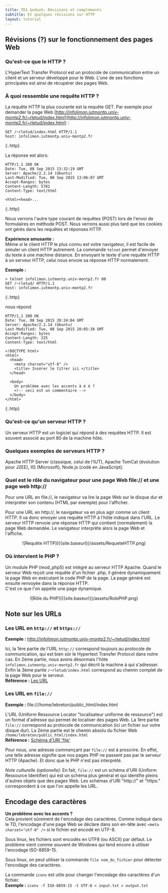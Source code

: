 ```yaml
---
title: TD1 &ndash; Révisions et compléments
subtitle: Et quelques révisions sur HTTP
layout: tutorial
---
```


## Révisions (?) sur le fonctionnement des pages Web

### Qu'est-ce que le HTTP ? 

L'HyperText Transfer Protocol est un protocole de communication entre un client
et un serveur développé pour le Web. L'une de ses fonctions principales est
ainsi de récupérer des pages Web.

### À quoi ressemble une requête HTTP ?

La requête HTTP la plus courante est la requête GET. Par exemple pour demander la page Web [http://infolimon.iutmontp.univ-montp2.fr/~rletud/index.html](http://infolimon.iutmontp.univ-montp2.fr/~rletud/index.html) :

~~~
GET /~rletud/index.html HTTP/1.1
host: infolimon.iutmontp.univ-montp2.fr
~~~
{:.http}

 La réponse est alors:

~~~
HTTP/1.1 200 OK
Date: Tue, 08 Sep 2015 13:32:19 GMT
Server: Apache/2.2.14 (Ubuntu)
Last-Modified: Tue, 08 Sep 2015 13:06:07 GMT
Accept-Ranges: bytes
Content-Length: 5781
Content-Type: text/html

<html><head>...
~~~
{:.http}

Nous verrons l'autre type courant de requêtes (POST) lors de l'envoi de
formulaires en méthode POST. Nous verrons aussi plus tard que les cookies ont
gérés dans les requêtes et réponses HTTP.

<!-- On retrouve Cookie: dans la requête, Set-Cookie: dans la réponse -->

<!-- On peut voir les en-têtes avec les outils de développement de FIrefox ou Chrome --> 

**Expérience amusante :**  
Même si le client HTTP le plus connu est votre navigateur, il est facile de
simuler un client HTTP autrement. La commande `telnet` permet d'envoyer du texte à
une machine distance. En envoyant le texte d'une requête HTTP à un serveur HTTP,
celui nous envoie sa réponse HTTP normalement.

**Exemple :**  

~~~
> telnet infolimon.iutmontp.univ-montp2.fr 80
GET /~rletud/ HTTP/1.1
host: infolimon.iutmontp.univ-montp2.fr

~~~
{:.http}

nous répond

~~~
HTTP/1.1 200 OK
Date: Tue, 08 Sep 2015 20:24:04 GMT
Server: Apache/2.2.14 (Ubuntu)
Last-Modified: Tue, 08 Sep 2015 20:05:38 GMT
Accept-Ranges: bytes
Content-Length: 225
Content-Type: text/html

<!DOCTYPE html>
<html>
  <head>
    <meta charset="utf-8" />
    <title> Insérer le titrer ici </title>
  </head>

  <body>
    Un problème avec les accents à é è ?
    <!-- ceci est un commentaire -->
  </body>
</html>
~~~
{:.http}

### Qu'est-ce qu'un serveur HTTP ? 

Un serveur HTTP est un logiciel qui répond à des requêtes HTTP. Il est souvent
associé au port 80 de la machine hôte.

### Quelques exemples de serveurs HTTP ? 

Apache HTTP Server (classique, celui de l'IUT), Apache TomCat (évolution
 pour J2EE), IIS (Microsoft), Node.js (codé en JavaScript).

### Quel est le rôle du navigateur pour une page Web file:// et une page web http://

Pour une URL en file://, le navigateur va lire la page Web sur le disque dur
 et interpréter son contenu (HTML par exemple) pour l'afficher.  
 
 Pour une URL en http://, le navigateur va en plus agir comme un client HTTP. Il
 va donc envoyer une requête HTTP à l'hôte indiqué dans l'URL. Le serveur HTTP
 renvoie une réponse HTTP qui contient (normalement) la page Web demandée. Le
 vanigateur interprête alors la page Web et l'affiche.

 <p style="text-align:center">
 ![Requête HTTP]({{site.baseurl}}/assets/RequeteHTTP.png)
 </p>

### Où intervient le PHP ?

Un module PHP (mod_php5) est intégré au serveur HTTP Apache.  Quand le serveur
Web reçoit une requête d'un fichier .php, il génère dynamiquement la page Web en
exécutant le code PHP de la page. La page généré est ensuite renvoyée dans la
réponse HTTP.  
C'est ce que l'on appelle une page dynamique.

<!--
 La création du document advient au moment de la requête
 Le serveur peut
 o Compiler le document à la volée (comme dans la génération statique),
 o Interagir avec d’autres serveurs (authentification, API, …),
 o Interroger des bases de données.
-->

 <p style="text-align:center">
 ![Rôle du PHP]({{site.baseurl}}/assets/RolePHP.png)
 </p>

<!--

## Note sur `echo`, les chaines de caractères et l'imbrication de PHP dans le HTML

### Les différents `echo`

Référence [sur php.net](http://php.net/manual/fr/function.echo.php).

Le `echo` permet d'écrire une chaîne de caractères dans la page Web que l'on génère dynamiquement 


echo "L'échappement de caractères se fait : \"comme ceci\".";

echo "Cet echo() se
répartit sur plusieurs lignes. Il affiche aussi les
nouvelles lignes";

On peut mettre des noms de variables dans les chaînes de caractères
Attention aux tableaux

echo "this is {$baz['value']} !"; // c'est foo !

echo <<< EOT
  Texte à afficher
  sur plusieurs lignes
  avec caractères spéciaux \t \n
EOT;

echo <<<END
Cette syntaxe s'intitule le "here document" et
permet d'afficher plusieurs lignes avec de
l'interpolation de variables. Notez que la fin de
la syntaxe doit apparaître sur une nouvelle ligne,
avec uniquement un point-virgule, et pas d'espace
de plus !
END;

<?= $var_name ?> équivalent de <?php echo $var_name ?>

### Imbrication de PHP dans le HTML

echo.php avec le contenu suivant

<!DOCTYPE html>
<html>
    <head>
        <title> Mon premier php </title>
    </head>
    <body>
      <?php echo "Bonjour" ?>
    </body>
</html>

est équivalent au fichier suivant

<?php
  echo "<!DOCTYPE html>";
  echo "<html>
      <head>
          <title> Mon premier php </title>
      </head>
      <body>";
  echo "Bonjour";
  echo "</body></html>";
?>

En effet, ce qui est en dehors des balises PHP est écrit tel quel dans la page Web générée.
-->

## Note sur les URLs

### Les URL en `http://` et `https://`

**Exemple :** http://infolimon.iutmontp.univ-montp2.fr/~rletud/index.html 

Ici, la 1ère partie de l'URL `http://` correspond toujours au protocole de
communication, qui est bien sûr le Hypertext Transfer Protocol dans notre cas.
En 2ème partie, nous avons désormais l'hôte `infolimon.iutmontp.univ-montp2.fr`
qui décrit la machine à qui s'adresser. Enfin la 3ème partie
`/~rletud/index.html` correspond au chemin complet de la page Web pour le serveur.  
**Référence :** [Les URL](https://fr.wikipedia.org/wiki/Uniform_Resource_Locator)

<!--
Pour les formulaires, il faut définir la query string

Parler d'URL relative ? 

En général 
scheme:[//[user:password@]domain[:port]][/]path[?query][#fragment]
Nous reviendrons plus tard en particulier sur la partie query et fragment.
-->

### Les URL en `file://`

**Exemple :** file:///home/lebreton/public_html/index.html

L'URL (Uniform Ressource Locator "localisateur uniforme de ressource") est un
format d'adresse qui permet de localiser des pages Web. La 1ère partie
`file://` correspond au protocole de communication (ici un fichier sur votre
disque dur). La 2ème partie est le chemin absolu du fichier Web
`/home/lebreton/public_html/index.html`  
**Référence :** [Schéma d'URI 'file'](https://en.wikipedia.org/wiki/File_URI_scheme)


Pour nous, une adresse commençant par `file://` est à proscrire. En effet, une
telle adresse signifie que nos pages PHP ne passent pas par le serveur HTTP
(Apache). Et donc que le PHP n'est pas interprété.


*Note culturelle (optionelle):* En fait, `file://` est un schéma d'URI (Uniform Ressource
Identifier) qui est un schéma plus général et qui identifie pleins d'autres
objets que des pages Web.
Les schémas d'URI "http://" et "https:" correspondent à ce que l'on appelle
les URL.



## Encodage des caractères

**Un problème avec les accents ?**  
Cela provient sûrement de l'encodage des caractères. Comme indiqué dans le TD,
l'encodage d'une page Web se déclare dans son en-tête avec `<meta
charset="utf-8" />` si le fichier est encodé en UTF-8.

Sous linux, les fichiers sont encodés en UTF8 (ou ASCII) par défaut. 
Le problème vient comme souvent de Windows qui tend encore à utiliser l'encodage
ISO-8859-15.

Sous linux, on peut utiliser la commande 
`file nom_du_fichier`
pour détecter l'encodage des caractères.

La commande `iconv` est utile pour changer l'encodage des caractères d'un fichier.  
**Exemple :** `iconv -f ISO-8859-15 -t UTF-8 < input.txt > output.txt`


<!--
% Créer un dossier WebServeur dans public-HTML puis un sous-dossier TD1
% Tuto NetBeans
-->

<!--
### Comment faire pour qu'une page Web soit servie par le serveur HTTP sur infolimon ?

On écrit une page Web dans le dossier **public_html** de son répertoire personnel et
on donne les droits au serveur HTTP Apache (utilisateur www-data) de lire les
pages Web (bit r--) et de traverser les dossiers menant à la page Web (bit de
permission --x).

Dans le TD, nous vous avons indiqué la commande

~~~
setfacl -m u:www-data:r-x nom_du_fichier ou nom_du_répertoire
~~~
{:.bash}

Cette commande donne les droits `r-x` à l'utilisateur `www-data`. Les ACL
permettent d'avoir des droits spécifiques à plusieurs utilisateurs et à
plusieurs groupes quand les droits classiques sont limités à un utilisateur et un
groupe.

**Note :**  
Si on a activé le module Apache `mod_dir` qui permet de lister le
contenu d'un dossier, il faut donner la permission de lecture sur les dossiers à
Apache pour qu'il puisse lister leur contenu.
-->
